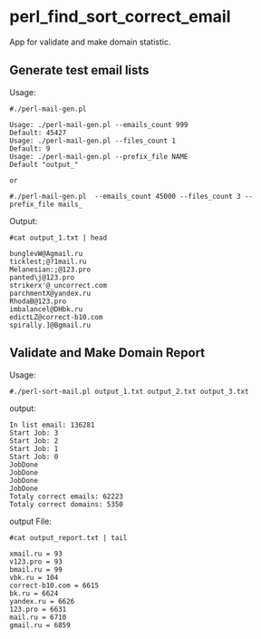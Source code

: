 # perl_find_sort_correct_email

App for validate and make domain statistic.


## Generate test email lists

Usage:
    
    #./perl-mail-gen.pl  

    Usage: ./perl-mail-gen.pl --emails_count 999
    Default: 45427
    Usage: ./perl-mail-gen.pl --files_count 1
    Default: 9
    Usage: ./perl-mail-gen.pl --prefix_file NAME
    Default "output_"

    or

    #./perl-mail-gen.pl  --emails_count 45000 --files_count 3 --prefix_file mails_


Output:

    #cat output_1.txt | head
    
    bunglevW@Agmail.ru
    ticklest;@?1mail.ru
    Melanesian:;@123.pro
    panted\j@123.pro
    strikerx'@_uncorrect.com
    parchmentX@yandex.ru
    RhodaB@123.pro
    imbalancel@DHbk.ru
    edictLZ@correct-b10.com
    spirally.]@Bgmail.ru


## Validate and Make Domain Report

Usage:

    #./perl-sort-mail.pl output_1.txt output_2.txt output_3.txt

output:
    
    In list email: 136281
    Start Job: 3
    Start Job: 2
    Start Job: 1
    Start Job: 0
    JobDone
    JobDone
    JobDone
    JobDone
    Totaly correct emails: 62223
    Totaly correct domains: 5350

 output File:

    #cat output_report.txt | tail

    xmail.ru = 93
    v123.pro = 93
    bmail.ru = 99
    vbk.ru = 104
    correct-b10.com = 6615
    bk.ru = 6624
    yandex.ru = 6626
    123.pro = 6631
    mail.ru = 6710
    gmail.ru = 6859
